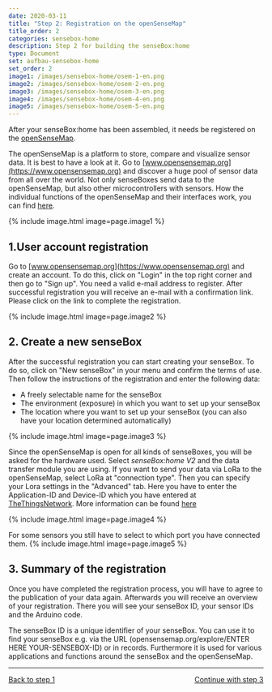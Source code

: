 ```yaml
---
date: 2020-03-11
title: "Step 2: Registration on the openSenseMap"
title_order: 2
categories: sensebox-home
description: Step 2 for building the senseBox:home
type: Document
set: aufbau-sensebox-home
set_order: 2
image1: /images/sensebox-home/osem-1-en.png
image2: /images/sensebox-home/osem-2-en.png
image3: /images/sensebox-home/osem-3-en.png
image4: /images/sensebox-home/osem-4-en.png
image5: /images/sensebox-home/osem-5-en.png
---
```


After your senseBox:home has been assembled, it needs be registered on the [openSenseMap](https://opensensemap.org). 

The openSenseMap is a platform to store, compare and visualize sensor data. It is best to have a look at it. Go to [www.opensensemap.org](https://www.opensensemap.org) and discover a huge pool of sensor data from all over the world. Not only senseBoxes send data to the openSenseMap, but also other microcontrollers with sensors. How the individual functions of the openSenseMap and their interfaces work, you can find [here](https://docs.sensebox.de/opensensemap/).

{% include image.html image=page.image1 %}


## 1.User account registration
Go to [www.opensensemap.org](https://www.opensensemap.org) and create an account. To do this, click on "Login" in the top right corner and then go to "Sign up". You need a valid e-mail address to register. After successful registration you will receive an e-mail with a confirmation link. Please click on the link to complete the registration. 


{% include image.html image=page.image2 %}

## 2. Create a new senseBox
After the successful registration you can start creating your senseBox. To do so, click on "New senseBox" in your menu and confirm the terms of use. Then follow the instructions of the registration and enter the following data:

* A freely selectable name for the senseBox
* The environment (exposure) in which you want to set up your senseBox
* The location where you want to set up your senseBox (you can also have your location determined automatically)


{% include image.html image=page.image3 %}

Since the openSenseMap is open for all kinds of senseBoxes, you will be asked for the hardware used. Select *senseBox:home V2* and the data transfer module you are using. If you want to send your data via LoRa to the openSenseMap, select LoRa at "connection type". Then you can specify your Lora settings in the "Advanced" tab. Here you have to enter the Application-ID and Device-ID which you have entered at <a href="www.thethingsnetwork.org">TheThingsNetwork</a>. More information can be found [here](/sensebox-home-extensions/home-extensions-lora/)

{% include image.html image=page.image4 %}

For some sensors you still have to select to which port you have connected them. 
{% include image.html image=page.image5 %}


## 3. Summary of the registration 
Once you have completed the registration process, you will have to agree to the publication of your data again. Afterwards you will receive an overview of your registration. There you will see your senseBox ID, your sensor IDs and the Arduino code.  

The senseBox ID is a unique identifier of your senseBox. You can use it to find your senseBox e.g. via the URL (opensensemap.org/explore/ENTER HERE YOUR-SENSEBOX-ID) or in records. Furthermore it is used for various applications and functions around the senseBox and the openSenseMap.


<hr>
<a href="/sensebox-home/home-schritt-1/" class="button">Back to step 1</a>
<a href="/sensebox-home/home-schritt-3/" style="float: right;" class="button">Continue with step 3</a>
